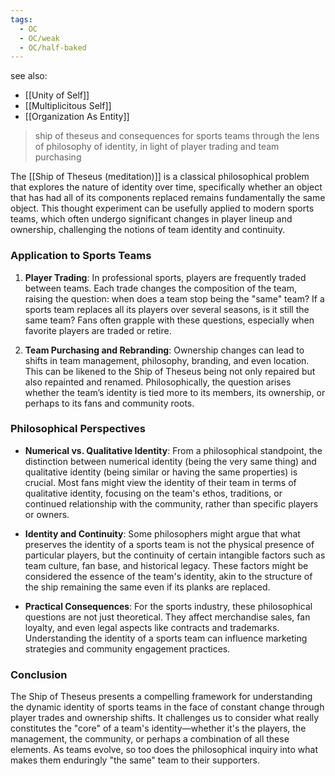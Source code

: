 ```yaml
---
tags:
  - OC
  - OC/weak
  - OC/half-baked
---
```

see also:
- [[Unity of Self]]
- [[Multiplicitous Self]]
- [[Organization As Entity]]

>ship of theseus and consequences for sports teams through the lens of philosophy of identity, in light of player trading and team purchasing

The [[Ship of Theseus (meditation)]] is a classical philosophical problem that explores the nature of identity over time, specifically whether an object that has had all of its components replaced remains fundamentally the same object. This thought experiment can be usefully applied to modern sports teams, which often undergo significant changes in player lineup and ownership, challenging the notions of team identity and continuity.

### Application to Sports Teams

1. **Player Trading**: In professional sports, players are frequently traded between teams. Each trade changes the composition of the team, raising the question: when does a team stop being the "same" team? If a sports team replaces all its players over several seasons, is it still the same team? Fans often grapple with these questions, especially when favorite players are traded or retire.

2. **Team Purchasing and Rebranding**: Ownership changes can lead to shifts in team management, philosophy, branding, and even location. This can be likened to the Ship of Theseus being not only repaired but also repainted and renamed. Philosophically, the question arises whether the team’s identity is tied more to its members, its ownership, or perhaps to its fans and community roots.

### Philosophical Perspectives

- **Numerical vs. Qualitative Identity**: From a philosophical standpoint, the distinction between numerical identity (being the very same thing) and qualitative identity (being similar or having the same properties) is crucial. Most fans might view the identity of their team in terms of qualitative identity, focusing on the team's ethos, traditions, or continued relationship with the community, rather than specific players or owners.

- **Identity and Continuity**: Some philosophers might argue that what preserves the identity of a sports team is not the physical presence of particular players, but the continuity of certain intangible factors such as team culture, fan base, and historical legacy. These factors might be considered the essence of the team's identity, akin to the structure of the ship remaining the same even if its planks are replaced.

- **Practical Consequences**: For the sports industry, these philosophical questions are not just theoretical. They affect merchandise sales, fan loyalty, and even legal aspects like contracts and trademarks. Understanding the identity of a sports team can influence marketing strategies and community engagement practices.

### Conclusion

The Ship of Theseus presents a compelling framework for understanding the dynamic identity of sports teams in the face of constant change through player trades and ownership shifts. It challenges us to consider what really constitutes the "core" of a team's identity—whether it's the players, the management, the community, or perhaps a combination of all these elements. As teams evolve, so too does the philosophical inquiry into what makes them enduringly "the same" team to their supporters.